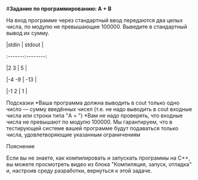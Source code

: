 #**Задание по программированию: A + B**

На вход программе через стандартный ввод передаются два целых числа, по модулю не превышающие 100000. Выведите в стандартный вывод их сумму.

|stdin	|  stdout |

:-------:--------:

|2 3	  |  5      |

|-4 -9	|  -13    |

|-1 2	  |   1     |

Подсказки
*Ваша программа должна выводить в cout только одно число — сумму введённых чисел (т.е. не надо выводить в cout входные числа или строки типа "A = ") *Вам не надо проверять, что входные числа не превышают по модулю 100000. Мы гарантируем, что в тестирующей системе вашей программе будут подаваться только числа, удовлетворяющие указанным ограничениям


Пояснение

Если вы не знаете, как компилировать и запускать программы на C++, вы можете просмотреть видео из блока "Компиляция, запуск, отладка" и, настроив среду разработки, вернуться к этой задаче.
